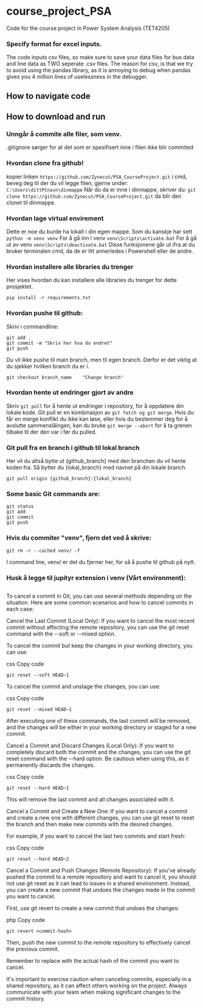 # course_project_PSA
Code for the course project in Power System Analysis (TET4205)


### Specify format for excel inputs.
The code inputs csv files, so make sure to save your data files for bus data and line data as TWO seperate .csv files.
The reason for csv, is that we try to avoid using the pandas library, as it is annoying to debug when pandas gives you 4 million lines of uselessness in the debugger.

## How to navigate code
## How to download and run


### Unngår å commite alle filer, som venv.
.gitignore sørger for at det som er spesifisert inne i filen ikke blir commited

### Hvordan clone fra github!
kopier linken
```https://github.com/Zynecut/PSA_CourseProject.git```
i cmd, beveg deg til der du vil legge filen, gjerne under:
```C:\Users\dittPCnavn\dinmappe```
Når du da er inne i dinmappe, skriver du:
```git clone https://github.com/Zynecut/PSA_CourseProject.git```
da blir den clonet til dinmappe.


### Hvordan lage virtual envirement 
Dette er noe du burde ha lokalt i din egen mappe. Som du kanskje har sett 
```python -m venv venv```
For å gå inn i venv
```venv\Scripts\activate.bat```
For å gå ut av venv
```venv\Scripts\deactivate.bat```
Disse funksjonene går ut ifra at du bruker terminalen cmd, da de er litt annerledes i Powershell eller de andre.


### Hvordan installere alle libraries du trenger
Her vises hvordan du kan installere alle libraries du trenger for dette prosjektet. 
```
pip install -r requirements.txt
```


### Hvordan pushe til github:
Skriv i commandline:
```
git add .
git commit -m "Skriv her hva du endret"
git push
```
Du vil ikke pushe til main branch, men til egen branch. Derfor er det viktig at du sjekker hvilken branch du er i.
```
git checkout branch_name    "Change branch"
```


### Hvordan hente ut endringer gjort av andre
Skriv ```git pull``` for å hente ut endringer i repository, for å oppdatere din lokale kode.
Git pull er en kombinasjon av ```git fetch og git merge```. Hvis du får en merge konflikt du ikke kan løse, eller hvis du bestemmer deg for å avslutte sammenslåingen, kan du bruke ```git merge --abort``` for å ta grenen tilbake til der den var i før du pulled.

### Git pull fra en branch i github til lokal branch
Her vil du altså bytte ut {github_branch} med den branchen du vil hente koden fra. Så bytter du {lokal_branch} med navnet på din lokale branch.
```
git pull origin {github_branch}:{lokal_branch}
``` 

### Some basic Git commands are:
```
git status
git add
git commit
git push
```

### Hvis du commiter "venv", fjern det ved å skrive:
```
git rm -r --cached venv/ -f
```
I command line, venv/ er det du fjerner her, for så å pushe til github på nytt.

### Husk å legge til jupityr extension i venv (Vårt environment):


##
To cancel a commit in Git, you can use several methods depending on the situation. Here are some common scenarios and how to cancel commits in each case:

Cancel the Last Commit (Local Only):
If you want to cancel the most recent commit without affecting the remote repository, you can use the git reset command with the --soft or --mixed option.

To cancel the commit but keep the changes in your working directory, you can use:

css
Copy code
```
git reset --soft HEAD~1
```
To cancel the commit and unstage the changes, you can use:

css
Copy code
```
git reset --mixed HEAD~1
```
After executing one of these commands, the last commit will be removed, and the changes will be either in your working directory or staged for a new commit.

Cancel a Commit and Discard Changes (Local Only):
If you want to completely discard both the commit and the changes, you can use the git reset command with the --hard option. Be cautious when using this, as it permanently discards the changes.

css
Copy code
```
git reset --hard HEAD~1
```
This will remove the last commit and all changes associated with it.

Cancel a Commit and Create a New One:
If you want to cancel a commit and create a new one with different changes, you can use git reset to reset the branch and then make new commits with the desired changes.

For example, if you want to cancel the last two commits and start fresh:

css
Copy code
```
git reset --hard HEAD~2
```
Cancel a Commit and Push Changes (Remote Repository):
If you've already pushed the commit to a remote repository and want to cancel it, you should not use git reset as it can lead to issues in a shared environment. Instead, you can create a new commit that undoes the changes made in the commit you want to cancel.

First, use git revert to create a new commit that undoes the changes:

php
Copy code
```
git revert <commit-hash>
```
Then, push the new commit to the remote repository to effectively cancel the previous commit.

Remember to replace <commit-hash> with the actual hash of the commit you want to cancel.

It's important to exercise caution when canceling commits, especially in a shared repository, as it can affect others working on the project. Always communicate with your team when making significant changes to the commit history.